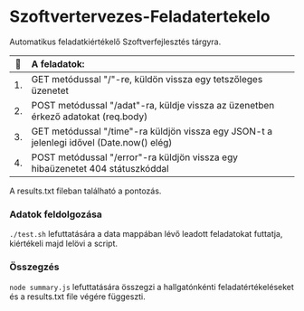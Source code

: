 # Szoftvertervezes-Feladatertekelo

Automatikus feladatkiértékelő Szoftverfejlesztés tárgyra. 

|📃|A feladatok:|
|------|:-----------|
|1.|GET metódussal "/"-re, küldön vissza egy tetszőleges üzenetet|
|2.|POST metódussal "/adat"-ra, küldje vissza az üzenetben érkező adatokat (req.body)|
|3.|GET metódussal "/time"-ra küldjön vissza egy JSON-t a jelenlegi idővel (Date.now() elég)|
|4.|POST metódussal "/error"-ra küldjön vissza egy hibaüzenetet 404 státuszkóddal|

A results.txt fileban található a pontozás.

### Adatok feldolgozása

`./test.sh` lefuttatására a data mappában lévő leadott feladatokat futtatja, kiértékeli majd lelövi a script.

### Összegzés

`node summary.js` lefuttatására összegzi a hallgatónkénti feladatértékeléseket és a results.txt file végére függeszti.

